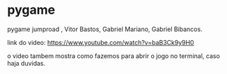 # pygame
pygame jumproad , Vitor Bastos, Gabriel Mariano, Gabriel Bibancos.

link do video: 
https://www.youtube.com/watch?v=baB3Ck9y9H0

o video tambem mostra como fazemos para abrir o jogo no terminal, caso haja duvidas.